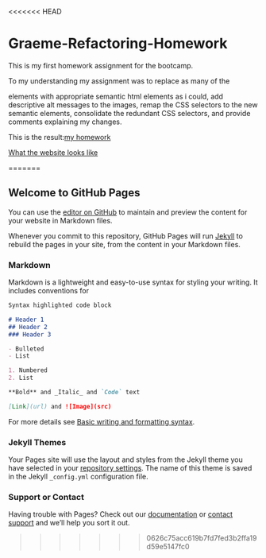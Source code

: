 <<<<<<< HEAD
# Graeme-Refactoring-Homework
This is my first homework assignment for the bootcamp.

To my understanding my assignment was to replace as many of the <div> elements with appropriate semantic html elements as i could, add descriptive alt messages to the images, remap the CSS selectors to the new semantic elements, consolidate the redundant CSS selectors, and provide comments explaining my changes.

This is the result:[my homework](https://threebraincells.github.io/Graeme-Refactoring-Homework/)

[What the website looks like](assets\images\Graeme-Website-Screenshot.png)

=======
## Welcome to GitHub Pages

You can use the [editor on GitHub](https://github.com/ThreeBrainCells/Graeme-Refactoring-Homework/edit/main/README.md) to maintain and preview the content for your website in Markdown files.

Whenever you commit to this repository, GitHub Pages will run [Jekyll](https://jekyllrb.com/) to rebuild the pages in your site, from the content in your Markdown files.

### Markdown

Markdown is a lightweight and easy-to-use syntax for styling your writing. It includes conventions for

```markdown
Syntax highlighted code block

# Header 1
## Header 2
### Header 3

- Bulleted
- List

1. Numbered
2. List

**Bold** and _Italic_ and `Code` text

[Link](url) and ![Image](src)
```

For more details see [Basic writing and formatting syntax](https://docs.github.com/en/github/writing-on-github/getting-started-with-writing-and-formatting-on-github/basic-writing-and-formatting-syntax).

### Jekyll Themes

Your Pages site will use the layout and styles from the Jekyll theme you have selected in your [repository settings](https://github.com/ThreeBrainCells/Graeme-Refactoring-Homework/settings/pages). The name of this theme is saved in the Jekyll `_config.yml` configuration file.

### Support or Contact

Having trouble with Pages? Check out our [documentation](https://docs.github.com/categories/github-pages-basics/) or [contact support](https://support.github.com/contact) and we’ll help you sort it out.
>>>>>>> 0626c75acc619b7fd7fed3b2ffa19d59e5147fc0
